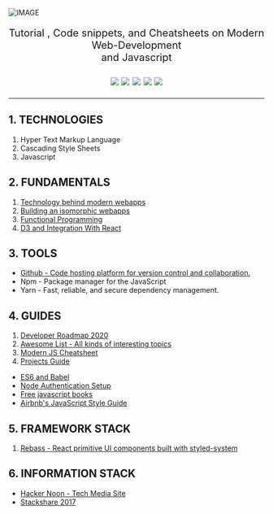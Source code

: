![IMAGE](https://github.com/Amarjit-pheiroijam/Modern-Web-Development/blob/master/web.png)

<p align="center" style="font-size:20px;">
Tutorial , Code snippets, and Cheatsheets on Modern Web-Development<br>and Javascript <br><br>
  
<img src="https://badgen.net/badge/Tutorial/Markdowns/pink?icon=github">
<img src="https://img.shields.io/badge/Stars-4-red">
<img src="https://img.shields.io/github/license/kuttim/regg.svg">
<img src="https://img.shields.io/github/issues-raw/kuttim/regg.svg">
<img src="https://badgen.net/badge/Forks/1/pink?icon=github">
  
</p>
<hr>

## 1. TECHNOLOGIES
1. Hyper Text Markup Language
2. Cascading Style Sheets
3. Javascript

## 2. FUNDAMENTALS
1. [Technology behind modern webapps](/fundamental/tech-behind-modern-webapps.md)
2. [Building an isomorphic webapps](/fundamental/isomorphic-webapp.md)
3. [Functional Programming](/fundamental/functional-programming.md)
5. [D3 and Integration With React](/guides/d3-react-integration.md)

## 3. TOOLS 
* [Github - Code hosting platform for version control and collaboration.](/guides/git-tutorial.md)
* Npm - Package manager for the JavaScript
* Yarn - Fast, reliable, and secure dependency management.

## 4. GUIDES
1. [Developer Roadmap 2020](https://github.com/kamranahmedse/developer-roadmap)
2. [Awesome List - All kinds of interesting topics](https://github.com/sindresorhus/awesome)
3. [Modern JS Cheatsheet](https://github.com/mbeaudru/modern-js-cheatsheet)
4. [Projects Guide](https://github.com/wearehive/project-guidelines#readme)

* [ES6 and Babel](/guides/es6-and-babel.md)
* [Node Authentication Setup](/guides/auth-setup.md)
* [Free javascript books](https://jsbooks.revolunet.com/)
* [Airbnb's JavaScript Style Guide](https://github.com/airbnb/javascript)

## 5. FRAMEWORK STACK
1. [Rebass - React primitive UI components built with styled-system](https://rebassjs.org/)

## 6. INFORMATION STACK
* [Hacker Noon - Tech Media Site](https://hackernoon.com/)
* [Stackshare 2017](https://stackshare.io/posts/top-developer-tools-2017)


